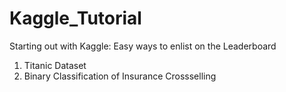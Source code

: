 # Kaggle_Tutorial
Starting out with Kaggle: Easy ways to enlist on the Leaderboard

1. Titanic Dataset
2. Binary Classification of Insurance Crossselling
   
